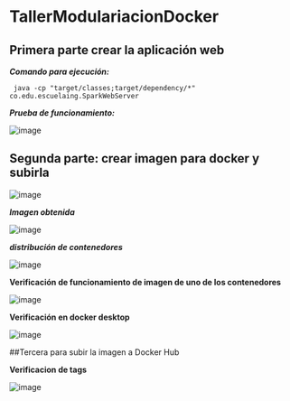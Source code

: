 # TallerModulariacionDocker


## Primera parte crear la aplicación web

***Comando para ejecución:***

~~~
 java -cp "target/classes;target/dependency/*" co.edu.escuelaing.SparkWebServer
~~~

***Prueba de funcionamiento:***

![image](https://user-images.githubusercontent.com/54339107/193945905-b611158b-139c-49e3-be6d-fa6531102f12.png)

## Segunda parte: crear imagen para docker y subirla

![image](https://user-images.githubusercontent.com/54339107/193950747-bea9c9e9-5458-4891-91a2-31d2e095fa8a.png)

***Imagen obtenida***

![image](https://user-images.githubusercontent.com/54339107/193950894-7141a2bc-41cf-4e39-b2ab-4615055a48d3.png)

***distribución de contenedores***

![image](https://user-images.githubusercontent.com/54339107/193951091-87e57561-6703-4b93-93c0-82ce887f78ab.png)

**Verificación de funcionamiento de imagen de uno de los contenedores**

![image](https://user-images.githubusercontent.com/54339107/193951382-f84de133-82e0-477f-946f-69c9c81d4a14.png)

**Verificación en docker desktop**

![image](https://user-images.githubusercontent.com/54339107/193952130-afd6c545-052d-4d7b-936c-2f59d77e8bf9.png)

##Tercera para subir la imagen a Docker Hub

**Verificacion de tags**

![image](https://user-images.githubusercontent.com/54339107/193952900-a9602d5a-1d55-4c26-a720-567a32c769d3.png)

